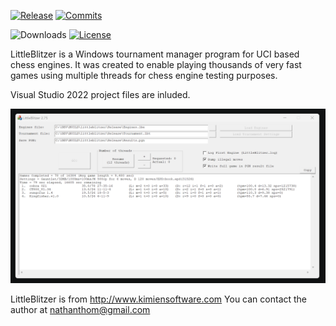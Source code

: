 <div align="left">

  [![Release][release-badge]][release-link]
  [![Commits][commits-badge]][commits-link]

  ![Downloads][downloads-badge]
  [![License][license-badge]][license-link]
 
</div>

LittleBlitzer is a Windows tournament manager program for UCI based chess engines. It was created to enable
playing thousands of very fast games using multiple threads for chess engine testing purposes.

Visual Studio 2022 project files are inluded.

![alt tag](https://raw.githubusercontent.com/FireFather/littleblitzer/master/bitmaps/LittleBlitzer.png)

LittleBlitzer is from http://www.kimiensoftware.com
You can contact the author at nathanthom@gmail.com

[license-badge]:https://img.shields.io/github/license/someidiot/littleblitzer?style=for-the-badge&label=license&color=success
[license-link]:https://github.com/someidiot/littleblitzer/blob/main/LICENSE
[release-badge]:https://img.shields.io/github/v/release/someidiot/littleblitzer?style=for-the-badge&label=official%20release
[release-link]:https://github.com/someidiot/littleblitzer/releases/latest
[commits-badge]:https://img.shields.io/github/commits-since/someidiot/littleblitzer/latest?style=for-the-badge
[commits-link]:https://github.com/someidiot/littleblitzer/commits/main
[downloads-badge]:https://img.shields.io/github/downloads/someidiot/littleblitzer/total?color=success&style=for-the-badge
